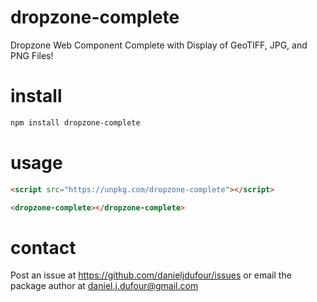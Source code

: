 # dropzone-complete
Dropzone Web Component Complete with Display of GeoTIFF, JPG, and PNG Files!

# install
```bash
npm install dropzone-complete
```

# usage
```html
<script src="https://unpkg.com/dropzone-complete"></script>

<dropzone-complete></dropzone-complete>
```

# contact
Post an issue at https://github.com/danieljdufour/issues or email the package author at daniel.j.dufour@gmail.com
